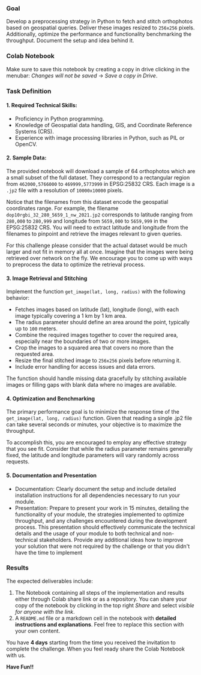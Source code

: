 ### Goal

Develop a preprocessing strategy in Python to fetch and stitch orthophotos based on geospatial queries.
Deliver these images resized to `256x256` pixels. Additionally, optimize the performance and
functionality benchmarking the throughput. Document the setup and idea behind it.

### Colab Notebook

Make sure to save this notebook by creating a copy in drive clicking in the menubar: *Changes will not be saved* -> *Save a copy in Drive*.

### Task Definition
#### 1. Required Technical Skills:
* Proficiency in Python programming.
* Knowledge of Geospatial data handling, GIS, and Coordinate Reference Systems (CRS).
* Experience with image processing libraries in Python, such as PIL or OpenCV.


#### 2. Sample Data:
The provided notebook will download a sample of 64 orthophotos which are a small subset of the full dataset. They correspond to a rectangular
region from `462000,5766000` to `469999,5773999` in EPSG:25832 CRS. Each image is a `.jp2` file with a resolution of `10000x10000` pixels.

Notice that the filenames from this dataset encode the geospatial coordinates range. For example, the filename `dop10rgbi_32_280_5659_1_nw_2021.jp2`
corresponds to latitude ranging from `280,000` to `280,999` and longitude from `5659,000` to `5659,999` in the EPSG:25832 CRS.
You will need to extract latitude and longitude from the filenames to pinpoint and retrieve the images relevant to given queries.

For this challenge please consider that the actual dataset would be much larger and not fit in memory all at once. Imagine that the images were being
retrieved over network on the fly. We encourage you to come up with ways to preprocess the data to optimize the retrieval process.


#### 3. Image Retrieval and Stitching
Implement the function `get_image(lat, long, radius)` with the following behavior:

- Fetches images based on latitude (lat), longitude (long), with each image typically covering a 1 km by 1 km area.
- The radius parameter should define an area around the point, typically up to `100` meters.
- Combine the required images together to cover the required area, especially near the boundaries of two or more images.
- Crop the images to a squared area that covers no more than the requested area.
- Resize the final stitched image to `256x256` pixels before returning it.
- Include error handling for access issues and data errors.

The function should handle missing data gracefully by stitching available images or filling gaps with blank data
where no images are available.


#### 4. Optimization and Benchmarking
The primary performance goal is to minimize the response time of the `get_image(lat, long, radius)` function. Given that reading
a single .jp2 file can take several seconds or minutes, your objective is to maximize the throughput.

To accomplish this, you are encouraged to employ any effective strategy that you see fit. Consider that while the radius parameter
remains generally fixed, the latitude and longitude parameters will vary randomly across requests.


#### 5. Documentation and Presentation
- Documentation: Clearly document the setup and include detailed installation instructions for all dependencies necessary to run your module.
- Presentation: Prepare to present your work in 15 minutes, detailing the functionality of your module, the strategies
implemented to optimize throughput, and any challenges encountered during the development process. This presentation
should effectively communicate the technical details and the usage of your module to both technical and non-technical
stakeholders. Provide any additional ideas how to improve your solution that were not required by the challenge or that
you didn't have the time to implement


### Results
The expected deliverables include:

1. The Notebook containing all steps of the implementation and results either through Colab share link or as a repository. You can share your copy of the notebook by clicking in the top right *Share* and select *visible for anyone with the link*.
2. A `README.md` file or a markdown cell in the notebook with **detailed instructions and explanations**. Feel free to replace this section with your own content.

You have **4 days** starting from the time you received the invitation to complete the challenge.
When you feel ready share the Colab Notebook with us.

**Have Fun!!**
